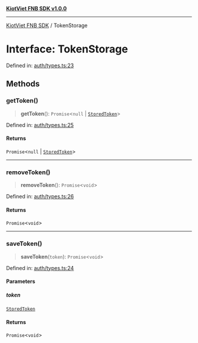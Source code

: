 [**KiotViet FNB SDK v1.0.0**](../README.md)

***

[KiotViet FNB SDK](../README.md) / TokenStorage

# Interface: TokenStorage

Defined in: [auth/types.ts:23](https://github.com/doivjpxx/kiotviet-fnb-sdk/blob/bcbd7df6deab54bfd1409ee101bd2b627620e9ef/src/auth/types.ts#L23)

## Methods

### getToken()

> **getToken**(): `Promise`\<`null` \| [`StoredToken`](StoredToken.md)\>

Defined in: [auth/types.ts:25](https://github.com/doivjpxx/kiotviet-fnb-sdk/blob/bcbd7df6deab54bfd1409ee101bd2b627620e9ef/src/auth/types.ts#L25)

#### Returns

`Promise`\<`null` \| [`StoredToken`](StoredToken.md)\>

***

### removeToken()

> **removeToken**(): `Promise`\<`void`\>

Defined in: [auth/types.ts:26](https://github.com/doivjpxx/kiotviet-fnb-sdk/blob/bcbd7df6deab54bfd1409ee101bd2b627620e9ef/src/auth/types.ts#L26)

#### Returns

`Promise`\<`void`\>

***

### saveToken()

> **saveToken**(`token`): `Promise`\<`void`\>

Defined in: [auth/types.ts:24](https://github.com/doivjpxx/kiotviet-fnb-sdk/blob/bcbd7df6deab54bfd1409ee101bd2b627620e9ef/src/auth/types.ts#L24)

#### Parameters

##### token

[`StoredToken`](StoredToken.md)

#### Returns

`Promise`\<`void`\>
